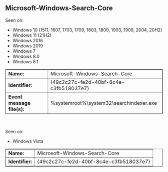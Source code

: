 ## Microsoft-Windows-Search-Core

Seen on:
* Windows 10 (1511, 1607, 1703, 1709, 1803, 1809, 1903, 1909, 2004, 20H2)
* Windows 11 (21H2)
* Windows 2016
* Windows 2019
* Windows 7
* Windows 8.0
* Windows 8.1

<table border="1" class="docutils">
  <tbody>
    <tr>
      <td><b>Name:</b></td>
      <td>Microsoft-Windows-Search-Core</td>
    </tr>
    <tr>
      <td><b>Identifier:</b></td>
      <td>{49c2c27c-fe2d-40bf-8c4e-c3fb518037e7}</td>
    </tr>
    <tr>
      <td><b>Event message file(s):</b></td>
      <td>%systemroot%\system32\searchindexer.exe</td>
    </tr>
  </tbody>
</table>

&nbsp;

Seen on:
* Windows Vista

<table border="1" class="docutils">
  <tbody>
    <tr>
      <td><b>Name:</b></td>
      <td>Microsoft-Windows-Search-Core</td>
    </tr>
    <tr>
      <td><b>Identifier:</b></td>
      <td>{49c2c27c-fe2d-40bf-8c4e-c3fb518037e7}</td>
    </tr>
  </tbody>
</table>

&nbsp;

